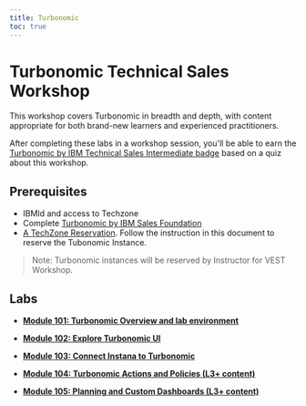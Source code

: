 ```yaml
---
title: Turbonomic
toc: true
---
```


# Turbonomic Technical Sales Workshop

This workshop covers Turbonomic in breadth and depth, with content appropriate for both brand-new learners and experienced practitioners.

After completing these labs in a workshop session, you'll be able to earn the [Turbonomic by IBM Technical Sales Intermediate badge](https://www.credly.com/earner/earned/badge/a9e44d40-7bf0-4ae5-be58-5b5b93137d6c) based on a quiz about this workshop.

## Prerequisites

- IBMId and access to Techzone
- Complete [Turbonomic by IBM Sales Foundation](https://learn.ibm.com/course/view.php?id=9929)
- [A TechZone Reservation](https://learn.ibm.com/mod/page/view.php?id=210016). Follow the instruction in this document to reserve the Tubonomic Instance.

> Note: Turbonomic instances will be reserved by Instructor for VEST Workshop.

## Labs

- **[Module 101: Turbonomic Overview and lab environment](/turbonomic/101)**

- **[Module 102: Explore Turbonomic UI](/turbonomic/102)**

- **[Module 103: Connect Instana to Turbonomic](/turbonomic/103)**

- **[Module 104: Turbonomic Actions and Policies (L3+ content)](/turbonomic/104)**

- **[Module 105: Planning and Custom Dashboards (L3+ content)](/turbonomic/105)**
